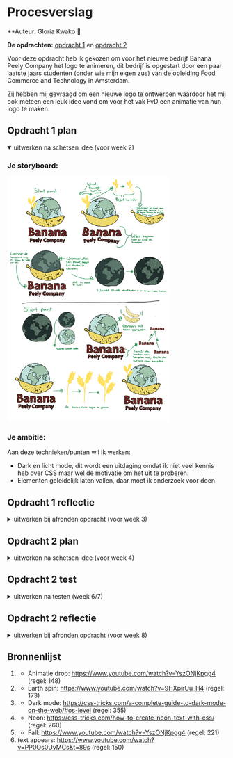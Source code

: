 # Procesverslag
**Auteur: 
Gloria Kwako 👾

**De opdrachten:** [opdracht 1](opdracht1/index.html) en [opdracht 2](opdracht2/index.html)

Voor deze opdracht heb ik gekozen om voor het nieuwe bedrijf Banana Peely Company het logo te animeren, dit bedrijf is opgestart door een paar laatste jaars studenten (onder wie mijn eigen zus) van de opleiding Food Commerce and Technology in Amsterdam.

Zij hebben mij gevraagd om een nieuwe logo te ontwerpen waardoor het mij ook meteen een leuk idee vond om voor het vak FvD een animatie van hun logo te maken. 


## Opdracht 1 plan

<details open>
  <summary>uitwerken na schetsen idee (voor week 2)</summary>


  ### Je storyboard:
  <img src="readme-images/schets.png" width="375px" alt="storyboard voor opdracht 1">


  ### Je ambitie: 
  Aan deze technieken/punten wil ik werken:
  - Dark en licht mode, dit wordt een uitdaging omdat ik niet veel kennis heb over CSS maar wel de motivatie om het uit te proberen.
  - Elementen geleidelijk laten vallen, daar moet ik onderzoek voor doen.
 
</details>



## Opdracht 1 reflectie

<details>
  <summary>uitwerken bij afronden opdracht (voor week 3)</summary>


  ### Je uitkomst - karakteristiek screenshot(s):
  <img src="readme-images/darkmode.png" width="375px" alt="uitomst opdracht 1">
    <img src="readme-images/lightmode.png" width="375px" alt="uitomst opdracht 1">


  ### Dit ging goed/Heb ik geleerd: 
  Bij de darkmode is het mij gelukt om een leuke schaduw toe te voegen bij de letters en natuurlijk de dark mode zelf.

  Hier zie je als je computer dark mode aan heeft staan dat de layout helemaal veranderd is naar dark: 
  <img src="readme-images/darkmode.png" width="375px" alt="uitomst opdracht 1">

  En bij de light mode is alles juist lichter: 
  <img src="readme-images/lightmode.png" width="375px" alt="uitomst opdracht 1">

  Dit zijn de animaties die ik heb toegevoegd:
    <img src="readme-images/1:3.png" width="375px" alt="uitomst opdracht 1">
    <img src="readme-images/2:3.png" width="375px" alt="uitomst opdracht 1">
    <img src="readme-images/3:3.png" width="375px" alt="uitomst opdracht 1">
    <img src="readme-images/12.png" width="375px" alt="uitomst opdracht 1">
    <img src="readme-images/22.png" width="375px" alt="uitomst opdracht 1">
    

  ### Dit was lastig/Is niet gelukt:
  Het is mij helaas niet gelukt om de planten toe te voegen die bij de logo hoort, ook heb ik niet veel tijd kunnen besteden aan de light mode omdat ik erg gefocussed was op de darkmode "wat super toff was!"

  <img src="readme-images/lightmode.png" width="375px" alt="uitomst opdracht 1">
</details>



## Opdracht 2 plan

<details>
  <summary>uitwerken na schetsen idee (voor week 4)</summary>


  ### Je ontwerp:
  <img src="readme-images/schets2.png" width="375px" alt="ontwerp opdracht 2">

   ### Tips:
   Aan de hand van deze tips, ga ik mijn ontwerp aanpassen en goed over nadenken welke elementen ik mee ga nemen.
  <img src="readme-images/tips.png" width="375px" alt="ontwerp opdracht 2">



  ### Je ambitie: 
  Aan deze technieken/punten wil ik werken:
  - Alles responsief maken
  - Met verschillende bedieningen werken
  - Animaties
  - ...
</details>



## Opdracht 2 test

<details>
  <summary>uitwerken na testen (week 6/7)</summary>

  Neem minimaal 5 bevindingen op:

  - De playlist naar de empty state slepen gaat wel goed, alleen wanneer je een andere playlist wil slepen gaat het niet. 

  - Het lukt niet om met de zoekbalk om naar playlists te zoeken.

  - Wanneer je naar beneden scrolt zie je de favourite niet meer, misschien beter dit sticky te maken. 

  - Wanneer je een playlist niet meer wil, zie je geen mogelijkheid om die te verwijderen. 

  - Hoe zal de full screen uit zien? hetzlefde als small screen?



  



  ### Bevinding 1:
  Omschrijving van wat er nog niet orde was (tekst en afbeeding(en)).

  Bij de eerste afbeelding zie je dat je een playlist kan slepen.
    <img src="readme-images/empty1.png" width="375px" alt="ontwerp opdracht 2">

  Bij de tweede afbeelding probeerde ik een nieuwe playlist toe te voegen maar dat lukte niet. In plaats daarvan verschuift de playlist in de favo opzij. 
  <img src="readme-images/empty2.png" width="375px" alt="ontwerp opdracht 2">

  #### oplossing:
  Beschrijving hoe je het hebt hebt opgelost of als het niet gelukt is hoe je het zou oplossen (tekst en afbeeding(en)).

  Ik heb verschillende youtube video's bekeken, ze gebruiken allemaal div's waardoor dit probleem niet voorkomt. 

  Om mijn probleem op te lossen zal ik hiervoor een docent benaderen.



  ### Bevinding 2:
  Omschrijving van wat er nog niet orde was (tekst en afbeeding(en)).

  Het was lastig om de zoekbalk te linken met de playlist omdat je ook tegelijkertijd de API moest linken.

  #### oplossing:
  Beschrijving hoe je het hebt hebt opgelost of als het niet gelukt is hoe je het zou oplossen (tekst en afbeeding(en)).

  Hiervoor heb ik gekozen om voor de helft met API's te werken en de andere helft met afbeeldingen. Afbeeldingen was wel makkelijker te linken.



  ### Bevinding 3:
  Omschrijving van wat er nog niet orde was (tekst en afbeeding(en)).

  De fav lijst fixed of sticky maken vond ik toch niet heel mooi ogen waardoor ik het zo heb gelaten.

  #### oplossing:
  Beschrijving hoe je het hebt hebt opgelost of als het niet gelukt is hoe je het zou oplossen (tekst en afbeeding(en)).

  Maar voor de volgende keer zou ik meer moeten werken met grotes, zodat het wel mooi gaat ogen. 


  ### Bevinding 4/5:
  Omschrijving van wat er nog niet orde was (tekst en afbeeding(en)).

  De playlist heb ik gelaten hoe het is. Kon op dat moment geen beter idee vinden om dit op te lossen. Tevens heb ik ook de big screen het zelfde layout aangehouden als de small screen.
</details>



## Opdracht 2 reflectie

<details>
  <summary>uitwerken bij afronden opdracht (voor week 8)</summary>

  ### Je uitkomst - karakteristiek screenshot(s):
  <img src="readme-images/dummy-plaatje.svg" width="375px" alt="uitkomst opdracht 2">


  ### Dit ging goed/Heb ik geleerd: 
  Korte omschrijving met plaatje(s)

  <img src="readme-images/dummy-plaatje.svg" width="375px" alt="top">


  ### Dit was lastig/Is niet gelukt:
  Korte omschrijving met plaatje(s)

  <img src="readme-images/dummy-plaatje.svg" width="375px" alt="bummer">
</details>



## Bronnenlijst
  1. - Animatie drop: https://www.youtube.com/watch?v=YszONjKpgg4 (regel: 148)
  2. - Earth spin: https://www.youtube.com/watch?v=9HXpirUu_H4 (regel: 173)
  3. - Dark mode: https://css-tricks.com/a-complete-guide-to-dark-mode-on-the-web/#os-level (regel: 355)
  4. - Neon: https://css-tricks.com/how-to-create-neon-text-with-css/ (regel: 260)
  5. - Fall: https://www.youtube.com/watch?v=YszONjKpgg4 (regel: 221)
  6. text appears: https://www.youtube.com/watch?v=PP0Os0UvMCs&t=89s (regel: 150)